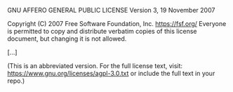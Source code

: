 GNU AFFERO GENERAL PUBLIC LICENSE
Version 3, 19 November 2007

Copyright (C) 2007 Free Software Foundation, Inc. <https://fsf.org/>
Everyone is permitted to copy and distribute verbatim copies
of this license document, but changing it is not allowed.

[...]

(This is an abbreviated version. For the full license text, visit:
https://www.gnu.org/licenses/agpl-3.0.txt or include the full text in your repo.)
